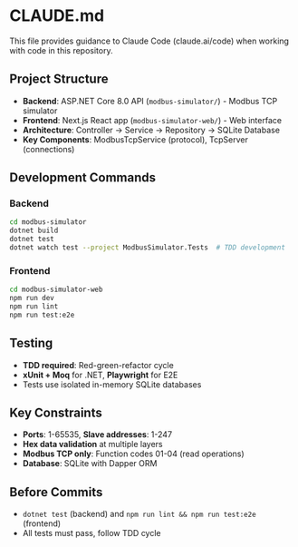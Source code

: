 # CLAUDE.md

This file provides guidance to Claude Code (claude.ai/code) when working with code in this repository.

## Project Structure

- **Backend**: ASP.NET Core 8.0 API (`modbus-simulator/`) - Modbus TCP simulator
- **Frontend**: Next.js React app (`modbus-simulator-web/`) - Web interface
- **Architecture**: Controller → Service → Repository → SQLite Database
- **Key Components**: ModbusTcpService (protocol), TcpServer (connections)

## Development Commands

### Backend
```bash
cd modbus-simulator
dotnet build
dotnet test
dotnet watch test --project ModbusSimulator.Tests  # TDD development
```

### Frontend
```bash
cd modbus-simulator-web
npm run dev
npm run lint
npm run test:e2e
```

## Testing

- **TDD required**: Red-green-refactor cycle
- **xUnit + Moq** for .NET, **Playwright** for E2E
- Tests use isolated in-memory SQLite databases

## Key Constraints

- **Ports**: 1-65535, **Slave addresses**: 1-247
- **Hex data validation** at multiple layers
- **Modbus TCP only**: Function codes 01-04 (read operations)
- **Database**: SQLite with Dapper ORM

## Before Commits

- `dotnet test` (backend) and `npm run lint && npm run test:e2e` (frontend)
- All tests must pass, follow TDD cycle